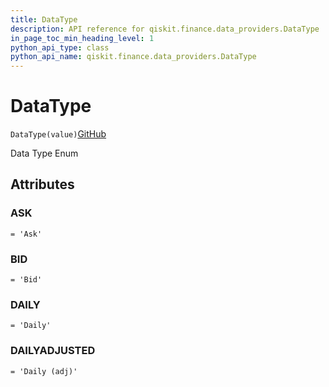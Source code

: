 ```yaml
---
title: DataType
description: API reference for qiskit.finance.data_providers.DataType
in_page_toc_min_heading_level: 1
python_api_type: class
python_api_name: qiskit.finance.data_providers.DataType
---
```


# DataType

<span id="qiskit.finance.data_providers.DataType" />

`DataType(value)`[GitHub](https://github.com/qiskit-community/qiskit-aqua/tree/stable/0.7/qiskit/finance/data_providers/_base_data_provider.py "view source code")

Data Type Enum

## Attributes

### ASK

<span id="qiskit.finance.data_providers.DataType.ASK" />

`= 'Ask'`

### BID

<span id="qiskit.finance.data_providers.DataType.BID" />

`= 'Bid'`

### DAILY

<span id="qiskit.finance.data_providers.DataType.DAILY" />

`= 'Daily'`

### DAILYADJUSTED

<span id="qiskit.finance.data_providers.DataType.DAILYADJUSTED" />

`= 'Daily (adj)'`


